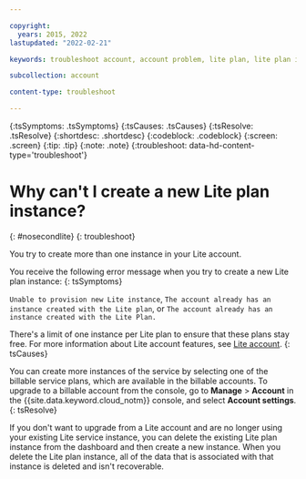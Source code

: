 ```yaml
---

copyright:
  years: 2015, 2022
lastupdated: "2022-02-21"

keywords: troubleshoot account, account problem, lite plan, lite plan instance, extra instance, create instance

subcollection: account

content-type: troubleshoot

---
```


{:tsSymptoms: .tsSymptoms}
{:tsCauses: .tsCauses}
{:tsResolve: .tsResolve}
{:shortdesc: .shortdesc}
{:codeblock: .codeblock}
{:screen: .screen}
{:tip: .tip}
{:note: .note}
{:troubleshoot: data-hd-content-type='troubleshoot'}

# Why can't I create a new Lite plan instance?
{: #nosecondlite}
{: troubleshoot}

You try to create more than one instance in your Lite account.

You receive the following error message when you try to create a new Lite plan instance:
{: tsSymptoms}

`Unable to provision new Lite instance`, `The account already has an instance created with the Lite plan`, or `The account already has an instance created with the Lite Plan.`

There's a limit of one instance per Lite plan to ensure that these plans stay free. For more information about Lite account features, see [Lite account](/docs/account?topic=account-accounts#liteaccount).
{: tsCauses}

You can create more instances of the service by selecting one of the billable service plans, which are available in the billable accounts. To upgrade to a billable account from the console, go to **Manage** > **Account** in the {{site.data.keyword.cloud_notm}} console, and select **Account settings**.
{: tsResolve}

If you don't want to upgrade from a Lite account and are no longer using your existing Lite service instance, you can delete the existing Lite plan instance from the dashboard and then create a new instance. When you delete the Lite plan instance, all of the data that is associated with that instance is deleted and isn't recoverable. 
